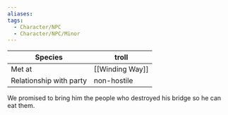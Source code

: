 ```yaml
---
aliases:
tags:
  - Character/NPC
  - Character/NPC/Minor
---
```


| Species                 | troll           |
| ----------------------- | --------------- |
| Met at                  | [[Winding Way]] |
| Relationship with party | non-hostile     |

We promised to bring him the people who destroyed his bridge so he can eat them.
